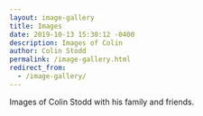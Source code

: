 ```yaml
---
layout: image-gallery
title: Images
date: 2019-10-13 15:30:12 -0400
description: Images of Colin
author: Colin Stodd
permalink: /image-gallery.html
redirect_from:
  - /image-gallery/
---
```

Images of Colin Stodd with his family and friends.
